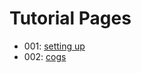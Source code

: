 <p align="center">
<h1>Tutorial Pages</h1>
</p>


- 001: [setting up](./setting_up.md)
- 002: [cogs](./cogs.md)
